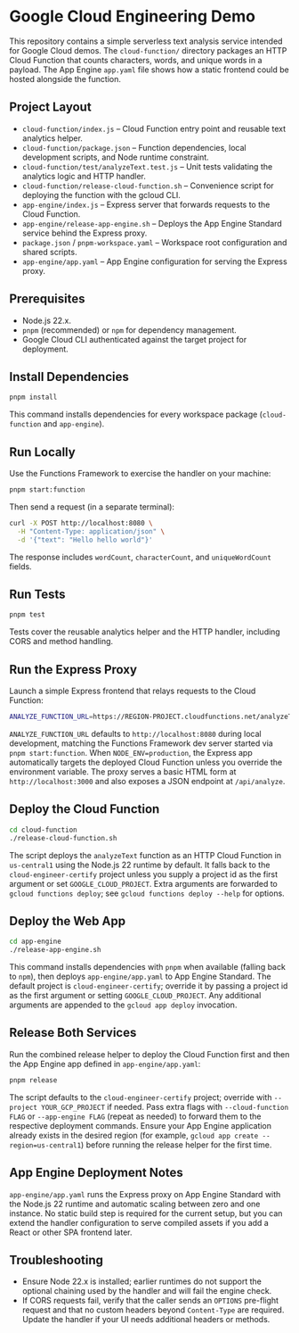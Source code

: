 # Google Cloud Engineering Demo

This repository contains a simple serverless text analysis service intended for Google Cloud demos. The `cloud-function/` directory packages an HTTP Cloud Function that counts characters, words, and unique words in a payload. The App Engine `app.yaml` file shows how a static frontend could be hosted alongside the function.

## Project Layout

- `cloud-function/index.js` – Cloud Function entry point and reusable text analytics helper.
- `cloud-function/package.json` – Function dependencies, local development scripts, and Node runtime constraint.
- `cloud-function/test/analyzeText.test.js` – Unit tests validating the analytics logic and HTTP handler.
- `cloud-function/release-cloud-function.sh` – Convenience script for deploying the function with the gcloud CLI.
- `app-engine/index.js` – Express server that forwards requests to the Cloud Function.
- `app-engine/release-app-engine.sh` – Deploys the App Engine Standard service behind the Express proxy.
- `package.json` / `pnpm-workspace.yaml` – Workspace root configuration and shared scripts.
- `app-engine/app.yaml` – App Engine configuration for serving the Express proxy.

## Prerequisites

- Node.js 22.x.
- `pnpm` (recommended) or `npm` for dependency management.
- Google Cloud CLI authenticated against the target project for deployment.

## Install Dependencies

```bash
pnpm install
```

This command installs dependencies for every workspace package (`cloud-function` and `app-engine`).

## Run Locally

Use the Functions Framework to exercise the handler on your machine:

```bash
pnpm start:function
```

Then send a request (in a separate terminal):

```bash
curl -X POST http://localhost:8080 \
  -H "Content-Type: application/json" \
  -d '{"text": "Hello hello world"}'
```

The response includes `wordCount`, `characterCount`, and `uniqueWordCount` fields.

## Run Tests

```bash
pnpm test
```

Tests cover the reusable analytics helper and the HTTP handler, including CORS and method handling.

## Run the Express Proxy

Launch a simple Express frontend that relays requests to the Cloud Function:

```bash
ANALYZE_FUNCTION_URL=https://REGION-PROJECT.cloudfunctions.net/analyzeText pnpm start:web
```

`ANALYZE_FUNCTION_URL` defaults to `http://localhost:8080` during local development, matching the Functions Framework dev server started via `pnpm start:function`. When `NODE_ENV=production`, the Express app automatically targets the deployed Cloud Function unless you override the environment variable. The proxy serves a basic HTML form at `http://localhost:3000` and also exposes a JSON endpoint at `/api/analyze`.

## Deploy the Cloud Function

```bash
cd cloud-function
./release-cloud-function.sh
```

The script deploys the `analyzeText` function as an HTTP Cloud Function in `us-central1` using the Node.js 22 runtime by default. It falls back to the `cloud-engineer-certify` project unless you supply a project id as the first argument or set `GOOGLE_CLOUD_PROJECT`. Extra arguments are forwarded to `gcloud functions deploy`; see `gcloud functions deploy --help` for options.

## Deploy the Web App

```bash
cd app-engine
./release-app-engine.sh
```

This command installs dependencies with `pnpm` when available (falling back to `npm`), then deploys `app-engine/app.yaml` to App Engine Standard. The default project is `cloud-engineer-certify`; override it by passing a project id as the first argument or setting `GOOGLE_CLOUD_PROJECT`. Any additional arguments are appended to the `gcloud app deploy` invocation.

## Release Both Services

Run the combined release helper to deploy the Cloud Function first and then the App Engine app defined in `app-engine/app.yaml`:

```bash
pnpm release
```

The script defaults to the `cloud-engineer-certify` project; override with `--project YOUR_GCP_PROJECT` if needed. Pass extra flags with `--cloud-function FLAG` or `--app-engine FLAG` (repeat as needed) to forward them to the respective deployment commands. Ensure your App Engine application already exists in the desired region (for example, `gcloud app create --region=us-central1`) before running the release helper for the first time.

## App Engine Deployment Notes

`app-engine/app.yaml` runs the Express proxy on App Engine Standard with the Node.js 22 runtime and automatic scaling between zero and one instance. No static build step is required for the current setup, but you can extend the handler configuration to serve compiled assets if you add a React or other SPA frontend later.

## Troubleshooting

- Ensure Node 22.x is installed; earlier runtimes do not support the optional chaining used by the handler and will fail the engine check.
- If CORS requests fail, verify that the caller sends an `OPTIONS` pre-flight request and that no custom headers beyond `Content-Type` are required. Update the handler if your UI needs additional headers or methods.
